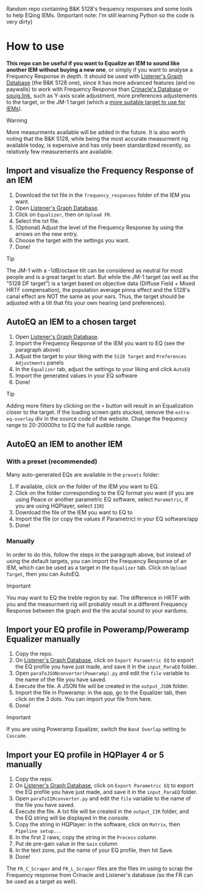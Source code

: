 Random repo containing B&K 5128's frequency responses and some tools to help EQing IEMs.
(Important note: I'm still learning Python so the code is very dirty)

# How to use
**This repo can be useful if you want to Equalize an IEM to sound like another IEM without buying a new one**, or simply if you want to analyse a Frequency Response in depth. It should be used with [Listener's Graph Database](https://listener800.github.io/5128?share=Custom_Tilt&bass=0&tilt=-1&treble=0&ear=0) (the B&K 5128 one), since it has more advanced features (and no paywalls) to work with Frequency Response than [Crinacle's Database](https://crinacle.com/graphs/iems/graphtool/?share=Diffuse_Field_Target&tilt=-1&tool=4620) or [squig.link](https://squig.link/), such as Y-axis scale adjustment, more preferences adjustements to the target, or the JM-1 target (which a [more suitable target to use for IEMs](https://youtu.be/xKOrHq_7Uw4?si=P1KXwkYhuMucot58&t=350)).

> [!WARNING]
> More measurments available will be added in the future. It is also worth noting that the B&K 5128, while being the most accurate measurment rig available today, is expensive and has only been standardized recently, so relatively few measurements are available. 

## Import and visualize the Frequency Response of an IEM
1. Download the txt file in the `frequency_responses` folder of the IEM you want.
2. Open [Listener's Graph Database](https://listener800.github.io/5128?share=Custom_Tilt&bass=0&tilt=-1&treble=0&ear=0).
3. Click on `Equalizer`, then on `Upload FR`.
4. Select the txt file.
5. (Optional) Adjust the level of the Frequency Response by using the arrows on the new entry.
6. Choose the target with the settings you want.
7. Done!
> [!TIP]
> The JM-1 with a -1dB/octave tilt can be considered as neutral for most people and is a great target to start. But while the JM-1 target (as well as the "5128 DF target") is a target based on objective data (Diffuse Field + Mixed HRTF compensation), the population average pinna effect and the 5128's canal effect are NOT the same as your ears. Thus, the target should be adjusted with a tilt that fits your own hearing (and preferences).

## AutoEQ an IEM to a chosen target
1. Open [Listener's Graph Database](https://listener800.github.io/5128?share=Custom_Tilt&bass=0&tilt=-1&treble=0&ear=0).
2. Import the Frequency Response of the IEM you want to EQ (see the paragraph above)
3. Adjust the target to your liking with the `5128 Target` and `Preferences Adjustments` panels
4. In the `Equalizer` tab, adjust the settings to your liking and click `AutoEQ`
5. Import the generated values in your EQ software
6. Done!
> [!TIP]
> Adding more filters by clicking on the `+` button will result in an Equalization closer to the target. If the loading screen gets stucked, remove the `extra-eq-overlay` div in the source code of the website. Change the frequency range to 20-20000hz to EQ the full audible range.

## AutoEQ an IEM to another IEM
### With a preset (recommended)
Many auto-generated EQs are available in the `presets` folder:
1. If available, click on the folder of the IEM you want to EQ.
2. Click on the folder corresponding to the EQ format you want (if you are using Peace or another parametric EQ software, select `Parametric`, if you are using HQPlayer, select `IIR`)
3. Download the file of the IEM you want to EQ to
4. Import the file (or copy the values if Parametric) in your EQ software/app
5. Done!
### Manually
In order to do this, follow the steps in the paragraph above, but instead of using the default targets, you can import the Frequency Response of an IEM, which can be used as a target in the `Equalizer` tab. Click on `Upload Target`, then you can AutoEQ.
> [!IMPORTANT]
> You may want to EQ the treble region by ear. The difference in HRTF with you and the measurment rig will probably result in a different Frequency Response between the graph and the the acutal sound to your eardums.

## Import your EQ profile in Poweramp/Poweramp Equalizer manually
1. Copy the repo.
2. On [Listener's Graph Database](https://listener800.github.io/5128?share=Custom_Tilt&bass=0&tilt=-1&treble=0&ear=0), click on `Export Parametric EQ` to export the EQ profile you have just made, and save it in the `input_ParaEQ` folder.
3. Open `paraToJSONconverter(Poweramp).py` and edit the `file` variable to the name of the file you have saved.
4. Execute the file. A JSON file will be created in the `output_JSON` folder.
5. Import the file in Poweramp: in the app, go to the Equalizer tab, then click on the 3 dots. You can import your file from here.
6. Done!
> [!IMPORTANT]
> If you are using Poweramp Equalizer, switch the `Band Overlap` setting to `Cascade`.

## Import your EQ profile in HQPlayer 4 or 5 manually
1. Copy the repo.
2. On [Listener's Graph Database](https://listener800.github.io/5128?share=Custom_Tilt&bass=0&tilt=-1&treble=0&ear=0), click on `Export Parametric EQ` to export the EQ profile you have just made, and save it in the `input_ParaEQ` folder.
3. Open `paraToIIRconverter.py` and edit the `file` variable to the name of the file you have saved.
4. Execute the file. A txt file will be created in the `output_IIR` folder, and the EQ string will be displayed in the console.
5. Copy the string in HQPlayer: in the software, click on `Matrix`, then `Pipeline setup...`
6. In the first 2 raws, copy the string in the `Process` column
7. Put de pre-gain value in the `Gain` column
8. In the text zone, put the name of your EQ profile, then hit Save.
9. Done!

The `FR_C_Scraper` and `FR_L_Scraper` files are the files im using to scrap the Frequency response from Crinacle and Listener's database (so the FR can be used as a target as well).
